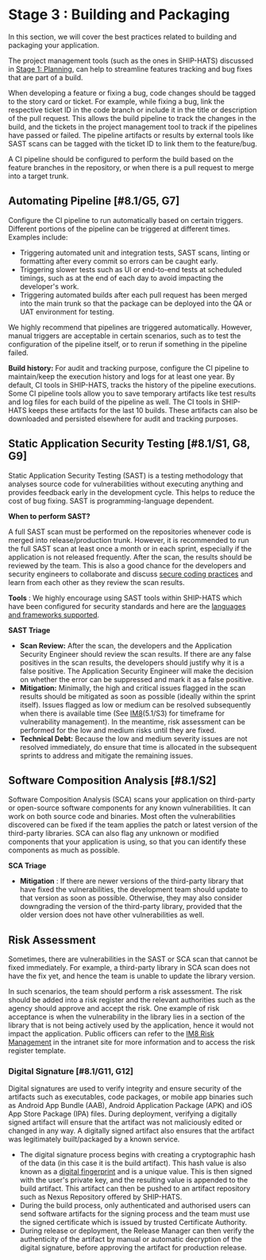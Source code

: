# Stage 3 : Building and Packaging

In this section, we will cover the best practices related to building and packaging your application.

The project management tools (such as the ones in SHIP-HATS) discussed in [Stage 1: Planning](planning), can help to streamline features tracking and bug fixes that are part of a build.

When developing a feature or fixing a bug, code changes should be tagged to the story card or ticket. For example, while fixing a bug, link the respective ticket ID in the code branch or include it in the title or description of the pull request. This allows the build pipeline to track the changes in the build, and the tickets in the project management tool to track if the pipelines have passed or failed. The pipeline artifacts or results by external tools like SAST scans can be tagged with the ticket ID to link them to the feature/bug.

A CI pipeline should be configured to perform the build based on the feature branches in the repository, or when there is a pull request to merge into a target trunk.

## Automating Pipeline [#8.1/G5, G7]

Configure the CI pipeline to run automatically based on certain triggers. Different portions of the pipeline can be triggered at different times. Examples include:

- Triggering automated unit and integration tests, SAST scans, linting or formatting after every commit so errors can be caught early.
- Triggering slower tests such as UI or end-to-end tests at scheduled timings, such as at the end of each day to avoid impacting the developer's work.
- Triggering automated builds after each pull request has been merged into the main trunk so that the package can be deployed into the QA or UAT environment for testing.

We highly recommend that pipelines are triggered automatically. However, manual triggers are acceptable in certain scenarios, such as to test the configuration of the pipeline itself, or to rerun if something in the pipeline failed.

**Build history:** For audit and tracking purpose, configure the CI pipeline to maintain/keep the execution history and logs for at least one year. By default, CI tools in SHIP-HATS, tracks the history of the pipeline executions. Some CI pipeline tools allow you to save temporary artifacts like test results and log files for each build of the pipeline as well. The CI tools in SHIP-HATS keeps these artifacts for the last 10 builds. These artifacts can also be downloaded and persisted elsewhere for audit and tracking purposes.

## Static Application Security Testing [#8.1/S1, G8, G9]

Static Application Security Testing (SAST) is a testing methodology that analyses source code for vulnerabilities without executing anything and provides feedback early in the development cycle. This helps to reduce the cost of bug fixing. SAST is programming-language dependent.

**When to perform SAST?**

A full SAST scan must be performed on the repositories whenever code is merged into release/production trunk. However, it is recommended to run the full SAST scan at least once a month or in each sprint, especially if the application is not released frequently. After the scan, the results should be reviewed by the team. This is also a good chance for the developers and security engineers to collaborate and discuss [secure coding practices](https://docs.developer.tech.gov.sg/docs/devsecops-playbook/#/development?id=secure-coding-practices) and learn from each other as they review the scan results.

**Tools** : We highly encourage using SAST tools within SHIP-HATS which have been configured for security standards and here are the [languages and frameworks supported](https://www.microfocus.com/en-us/fortify-languages).

**SAST Triage**

- **Scan Review:** After the scan, the developers and the Application Security Engineer should review the scan results. If there are any false positives in the scan results, the developers should justify why it is a false positive. The Application Security Engineer will make the decision on whether the error can be suppressed and mark it as a false positive.
- **Mitigation:** Minimally, the high and critical issues flagged in the scan results should be mitigated as soon as possible (ideally within the sprint itself). Issues flagged as low or medium can be resolved subsequently when there is available time (See [IM8](https://intranet.mof.gov.sg/portal/IM/Themes/IT-Management/Security/Topics/Application-Development-Security.aspx)(5.1/S3) for timeframe for vulnerability management). In the meantime, risk assessment can be performed for the low and medium risks until they are fixed.
- **Technical Debt:** Because the low and medium severity issues are not resolved immediately, do ensure that time is allocated in the subsequent sprints to address and mitigate the remaining issues.


## Software Composition Analysis [#8.1/S2]

Software Composition Analysis (SCA) scans your application on third-party or open-source software components for any known vulnerabilities. It can work on both source code and binaries. Most often the vulnerabilities discovered can be fixed if the team applies the patch or latest version of the third-party libraries. SCA can also flag any unknown or modified components that your application is using, so that you can identify these components as much as possible.

**SCA Triage**

- **Mitigation** : If there are newer versions of the third-party library that have fixed the vulnerabilities, the development team should update to that version as soon as possible. Otherwise, they may also consider downgrading the version of the third-party library, provided that the older version does not have other vulnerabilities as well.

## Risk Assessment

Sometimes, there are vulnerabilities in the SAST or SCA scan that cannot be fixed immediately. For example, a third-party library in SCA scan does not have the fix yet, and hence the team is unable to update the library version.

In such scenarios, the team should perform a risk assessment. The risk should be added into a risk register and the relevant authorities such as the agency should approve and accept the risk. One example of risk acceptance is when the vulnerability in the library lies in a section of the library that is not being actively used by the application, hence it would not impact the application. Public officers can refer to the [IM8 Risk Management](https://intranet.mof.gov.sg/portal/IM/Themes/IT-Management/Set-policies,-standards-and-guidelines-for-ICT-man/Topic/Risk-Management.aspx) in the intranet site for more information and to access the risk register template.

### Digital Signature [#8.1/G11, G12]

Digital signatures are used to verify integrity and ensure security of the artifacts such as executables, code packages, or mobile app binaries such as Android App Bundle (AAB), Android Application Package (APK) and iOS App Store Package (IPA) files. During deployment, verifying a digitally signed artifact will ensure that the artifact was not maliciously edited or changed in any way. A digitally signed artifact also ensures that the artifact was legitimately built/packaged by a known service.

- The digital signature process begins with creating a cryptographic hash of the data (in this case it is the build artifact). This hash value is also known as a [digital fingerprint](https://www.sciencedirect.com/topics/computer-science/digital-fingerprint) and is a unique value. This is then signed with the user&#39;s private key, and the resulting value is appended to the build artifact. This artifact can then be pushed to an artifact repository such as Nexus Repository offered by SHIP-HATS.
- During the build process, only authenticated and authorised users can send software artifacts for the signing process and the team must use the signed certificate which is issued by trusted Certificate Authority.
- During release or deployment, the Release Manager can then verify the authenticity of the artifact by manual or automatic decryption of the digital signature, before approving the artifact for production release.